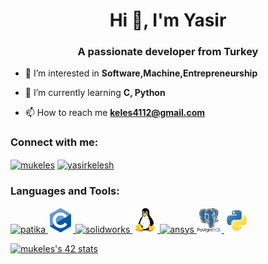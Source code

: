 <h1 align="center">Hi 👋, I'm Yasir</h1>
<h3 align="center">A passionate developer from Turkey</h3>

- 👀 I’m interested in **Software,Machine,Entrepreneurship**

- 🌱 I’m currently learning **C, Python**

- 📫 How to reach me **keles4112@gmail.com**

<h3 align="left">Connect with me:</h3>
<p align="left">
<a href="https://www.linkedin.com/in/yasir-kele%C5%9F-524343183" target="blank"><img align="center" src="https://raw.githubusercontent.com/rahuldkjain/github-profile-readme-generator/master/src/images/icons/Social/linked-in-alt.svg" alt="mukeles" height="30" width="40" /></a>
<a href="https://www.instagram.com/yasirkelesh/" target="blank"><img align="center" src="https://raw.githubusercontent.com/rahuldkjain/github-profile-readme-generator/master/src/images/icons/Social/instagram.svg" alt="yasirkelesh" height="30" width="40" /></a>


<h3 align="left">Languages and Tools:</h3>
<p align="left"> <a href="https://app.patika.dev/mukeles" target="_blank" rel="noreferrer"> <img src="https://camo.githubusercontent.com/58083f2ace51fe57fdf419146b2a4eaad22c5704b38a0084f8bdad67abb3eb53/68747470733a2f2f706174696b612d70726f642e73332e65752d63656e7472616c2d312e616d617a6f6e6177732e636f6d2f73746174696346696c65732f706174696b614c6f676f2e706e67" alt="patika" width="40" height="40"/> </a> <a href="https://www.cprogramming.com/" target="_blank" rel="noreferrer"> <img src="https://raw.githubusercontent.com/devicons/devicon/master/icons/c/c-original.svg" alt="c" width="40" height="40"/> </a> <a href="https://www.w3schools.com/cs/" target="_blank" rel="noreferrer"><img src="https://e7.pngegg.com/pngimages/613/563/png-clipart-red-and-white-sw-cube-illustration-solidworks-logo-computer-software-mechanical-engineering-cam-newton-miscellaneous-3d-computer-graphics.png" alt="solidworks" width="40" height="40"/> </a> <a href="https://www.linux.org/" target="_blank" rel="noreferrer"> <img src="https://raw.githubusercontent.com/devicons/devicon/master/icons/linux/linux-original.svg" alt="linux" width="40" height="40"/> <a href="https://www.ansys.com/" target="_blank" rel="noreferrer"> <img src="https://pbs.twimg.com/profile_images/1410748825824894978/RVKA6tlT_400x400.jpg" alt="ansys" width="40" height="40"/> </a> <a href="https://www.postgresql.org" target="_blank" rel="noreferrer"> <img src="https://raw.githubusercontent.com/devicons/devicon/master/icons/postgresql/postgresql-original-wordmark.svg" alt="postgresql" width="40" height="40"/> </a> <a href="https://www.python.org" target="_blank" rel="noreferrer"> <img src="https://raw.githubusercontent.com/devicons/devicon/master/icons/python/python-original.svg" alt="python" width="40" height="40"/> </a> </p>

[![mukeles's 42 stats](https://badge42.vercel.app/api/v2/cl2lyyxa9004509mn2oiphwso/stats?cursusId=21&coalitionId=undefined)](https://github.com/JaeSeoKim/badge42)